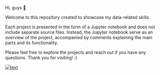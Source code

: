 Hi, guys 👋 

Welcome to this repository created to showcase my data-related skills.

Each project is presented in the form of a Jupyter notebook and does not include separate source files. Instead, the Jupyter notebook serve as an overview of the project, accompanied by comments explaining the main parts and its functionality.

Please feel free to explore the projects and reach out if you have any questions. Thank you for visiting! :)

[![text](https://img.shields.io/badge/LinkedIn-0077B5?style=for-the-badge&logo=linkedin&logoColor=white)](https://www.linkedin.com/in/savliak/)
